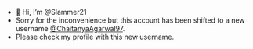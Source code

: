 - 👋 Hi, I’m @Slammer21
- Sorry for the inconvenience but this account has been shifted to a new username [@ChaitanyaAgarwal97](https://github.com/ChaitanyaAgarwal97).
- Please check my profile with this new username.

<!---
Slammer21/Slammer21 is a ✨ special ✨ repository because its `README.md` (this file) appears on your GitHub profile.
You can click the Preview link to take a look at your changes.
--->
